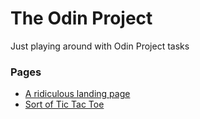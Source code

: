# The Odin Project
Just playing around with Odin Project tasks

### Pages

- [A ridiculous landing page](https://arthvadrr.github.io/the-odin-project/landing-page/)
- [Sort of Tic Tac Toe](https://arthvadrr.github.io/the-odin-project/tic-tac-toe/)
